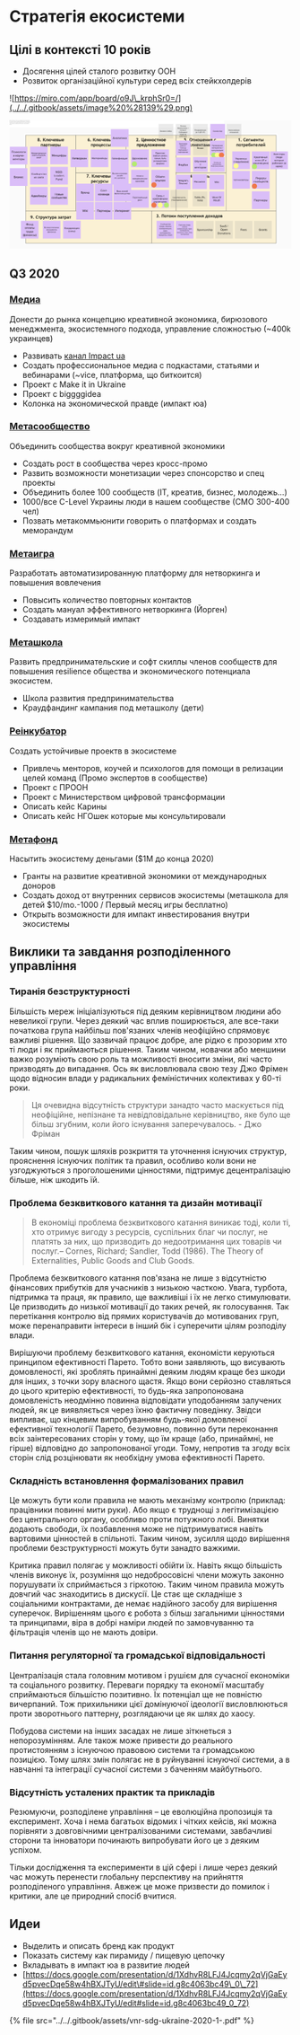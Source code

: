 # Стратегія екосистеми

## Цілі в контексті 10 років

* Досягення цілей сталого розвитку ООН
* Розвиток організаційної культури серед всіх стейкхолдерів

![https://miro.com/app/board/o9J\_krphSr0=/](../../.gitbook/assets/image%20%28139%29.png)

![Impact ua: Business Model Canvas](../../.gitbook/assets/image%20%28143%29.png)

## Q3 2020

### [Медиа](../media.md)

Донести до рынка концепцию креативной экономика, бирюзового менеджмента, экосистемного подхода, управление сложностью \(~400k украинцев\)

* Развивать [канал Impact ua](https://t.me/impactua)
* Создать профессиональное медиа с подкастами, статьями и вебинарами \(~vice, платформа, що биткоится\)
* Проект с Make it in Ukraine
* Проект с biggggidea
* Колонка на экономической правде \(импакт юа\)

### [Метасообщество](../analitika-mepping-dannykh/)

Объединить сообщества вокруг креативной экономики 

* Создать рост в сообщества через кросс-промо
* Развить возможности монетизации через спонсорство и спец проекты
* Объединить более 100 сообществ \(IT, креатив, бизнес, молодежь...\)
* 1000/все C-Level Украины люди в нашем сообществе \(СМО 300-400 чел\)
* Позвать метакоммьюнити говорить о платформах и создать меморандум

### [Метаигра](../informacionnaya-kampaniya/) 

Разработать автоматизированную платформу для нетворкинга и повышения вовлечения

* Повысить количество повторных контактов
* Создать мануал эффективного нетворкинга \(Йорген\)
* Создавать измеримый импакт

### [Меташкола](../shkola/)

Развить предпринимательские и софт скиллы членов сообществ для повышения resilience общества и экономического потенциала экосистем.

* Школа развития предпринимательства
* Краудфандинг кампания под меташколу \(дети\)

### [Реінкубатор](../evolyuciya-organizacii/)

Создать устойчивые проектв в экосистеме

* Привлечь менторов, коучей и психологов для помощи в релизации целей команд \(Промо экспертов в сообществе\)
* Проект с ПРООН
* Проект с Министерством цифровой трансформации
* Описать кейс Карины
* Описать кейс НГОшек которые мы консультировали

### [Метафонд](../metafond.md) 

Насытить экосистему деньгами \($1M до конца 2020\) 

* Гранты на развитие креативной экономики от международных доноров
* Создать доход от внутренних сервисов экосистемы \(меташкола для детей $10/mo.-1000 / Первый месяц игры бесплатно\)
* Открыть возможности для импакт инвестирования внутри экосистемы

## Виклики та завдання розподіленного управління <a id="d556"></a>

### Тиранія безструктурності

Більшість мереж ініціалізуються під деяким керівництвом людини або невеликої групи. Через деякий час вплив поширюється, але все-таки початкова група найбільш пов'язаних членів неофіційно спрямовує важливі рішення. Що зазвичай працює добре, але рідко є прозорим хто ті люди і як приймаються рішення. Таким чином, новачки або меншини важко розуміють свою роль та можливості вносити зміни, які часто призводять до випадання. Ось як висловлювала свою тезу Джо Фрімен щодо відносин влади у радикальних феміністичних колективах у 60-ті роки.

> Ця очевидна відсутність структури занадто часто маскується під неофіційне, непізнане та невідповідальне керівництво, яке було ще більш згубним, коли його існування заперечувалось. - Джо Фріман

Таким чином, пошук шляхів розкриття та уточнення існуючих структур, прояснення існуючих політик та правил, особливо коли вони не узгоджуються з проголошеними цінностями, підтримує децентралізацію більше, ніж шкодить їй.

### Проблема безквиткового катання та дизайн мотивації <a id="1af6"></a>

> В економіці проблема безквиткового катання виникає тоді, коли ті, хто отримує вигоду з ресурсів, суспільних благ чи послуг, не платять за них, що призводить до недоотримання цих товарів чи послуг._–_ Cornes, Richard; Sandler, Todd \(1986\). The Theory of Externalities, Public Goods and Club Goods.

Проблема безквиткового катання пов'язана не лише з відсутністю фінансових прибутків для учасників з низькою часткою. Увага, турбота, підтримка та праця, як правило, ще важливіші і їх не легко стимулювати. Це призводить до низької мотивації до таких речей, як голосування. Так перетікання контролю від прямих користувачів до мотивованих груп, може перенаправити інтереси в інший бік і суперечити цілям розподілу влади.

Вирішуючи проблему безквиткового катання, економісти керуються принципом ефективності Парето. Тобто вони заявляють, що висувають домовленості, які зроблять принаймні деяким людям краще без шкоди для інших, з точки зору власного щастя. Якщо вони серйозно ставляться до цього критерію ефективності, то будь-яка запропонована домовленість неодмінно повинна відповідати уподобанням залучених людей, як це виявляється через їхню фактичну поведінку. Звідси випливає, що кінцевим випробуванням будь-якої домовленої ефективної технології Парето, безумовно, повинно бути переконання всіх заінтересованих сторін у тому, що їм краще \(або, принаймні, не гірше\) відповідно до запропонованої угоди. Тому, непротив та згоду всіх сторін слід розцінювати як необхідну умова ефективності Парето.

### Складність встановлення формалізованих правил

Це можуть бути коли правила не мають механізму контролю \(приклад: працівники повинні мити руки\). Або якщо є труднощі з легітимізацією без центрального органу, особливо проти потужного лобі. Винятки додають свободи, їх позбавлення може не підтримуватися навіть вартовими цінностей в спільноті. Таким чином, зусилля щодо вирішення проблеми безструктурності можуть бути занадто важкими. 

Критика правил полягає у можливості обійти їх. Навіть якщо більшість членів виконує їх, розуміння що недобросовісні члени можуть законно порушувати їх сприймається з гіркотою. Таким чином правила можуть довчгий час знаходитись в дискусії. Це стає ще складніше з соціальними контрактами, де немає надійного засобу для вирішення суперечок. Вирішенням цього є робота з більш загальними цінностями та принципами, віра в добрі наміри людей по замовчуванню та фільтрація членів що не мають довіри.

### Питання регуляторної та громадської відповідальності

Централізація стала головним мотивом і рушієм для сучасної економіки та соціального розвитку. Переваги порядку та економії масштабу сприймаються більшістю позитивно. Їх потенціал ще не повністю вичерпаний. Тож прихильники цієї домінуючої ідеології висловлюються проти зворотнього паттерну, розглядаючи це як шлях до хаосу. 

Побудова системи на інших засадах не лише зіткнеться з непорозумінням. Але також може привести до реального протистоянням з існуючою правовою системи та громадською позицією. Тому шлях змін полягає не в руйнуванні існуючої системи, а в навчанні та інтеграції сучасної системи з баченням майбутнього.

### Відсутність усталених практик та прикладів

Резюмуючи, розподілене управління – це еволюційна пропозиція та експеримент. Хоча і нема багатьох відомих і чітких кейсів, які можна порівняти з довговічними централізованими системами, завбачливі сторони та інноватори починають випробувати його це з деяким успіхом. 

Тільки дослідження та експерименти в цій сфері і лише через деякий час можуть перенести глобальну перспективу на прийняття розподіленого управління. Авжеж це може призвести до помилок і критики, але це природний спосіб вчитися.

## Идеи

* Выделить и описать бренд как продукт
* Показать систему как пирамиду / пищевую цепочку
* Вкладывать в импакт юа в развитие людей
* [https://docs.google.com/presentation/d/1XdhvR8LFJ4Jcqmy2qVjGaEyd5pvecDqe58w4hBXJTyU/edit\#slide=id.g8c4063bc49\_0\_72](https://docs.google.com/presentation/d/1XdhvR8LFJ4Jcqmy2qVjGaEyd5pvecDqe58w4hBXJTyU/edit#slide=id.g8c4063bc49_0_72)

{% file src="../../.gitbook/assets/vnr-sdg-ukraine-2020-1-.pdf" %}

